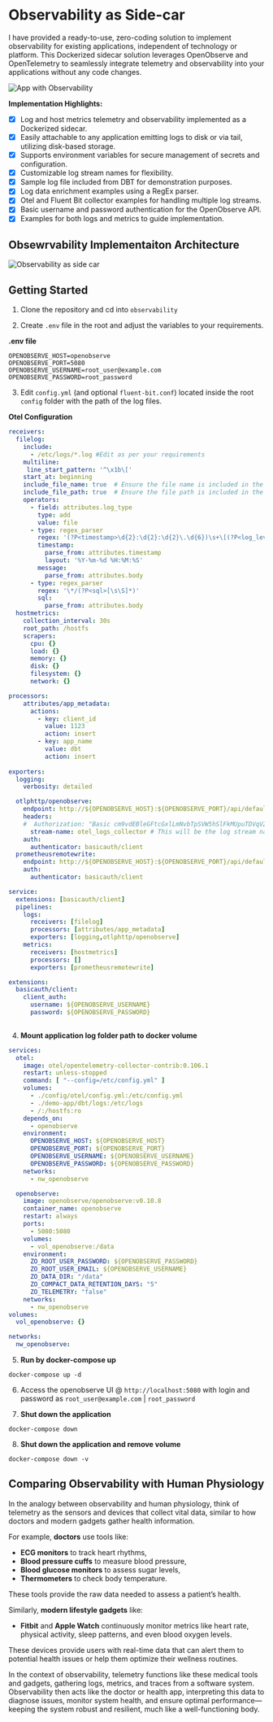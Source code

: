 # Observability as Side-car

I have provided a ready-to-use, zero-coding solution to implement observability for existing applications, independent of technology or platform. This Dockerized sidecar solution leverages OpenObserve and OpenTelemetry to seamlessly integrate telemetry and observability into your applications without any code changes.

![App with Observability](app-with-observability%20(1).jpg "App with Observability")


**Implementation Highlights:**

- [x] Log and host metrics telemetry and observability implemented as a Dockerized sidecar.
- [x] Easily attachable to any application emitting logs to disk or via tail, utilizing disk-based storage.
- [x] Supports environment variables for secure management of secrets and configuration.
- [x] Customizable log stream names for flexibility.
- [x] Sample log file included from DBT for demonstration purposes.
- [x] Log data enrichment examples using a RegEx parser.
- [x] Otel and Fluent Bit collector examples for handling multiple log streams.
- [x] Basic username and password authentication for the OpenObserve API.
- [x] Examples for both logs and metrics to guide implementation.

## Obsewrvability Implementaiton Architecture

![Observability as side car](observability-side-car.drawio.svg "Observability as side car")



## Getting Started

1. Clone the repository and cd into `observability`

2. Create `.env` file in the root and adjust the variables to your requirements.

**.env file**

```.env
OPENOBSERVE_HOST=openobserve
OPENOBSERVE_PORT=5080
OPENOBSERVE_USERNAME=root_user@example.com
OPENOBSERVE_PASSWORD=root_password
```

3. Edit `config.yml` (and optional `fluent-bit.conf`) located inside the root `config` folder with the path of the log files. 

**Otel Configuration**

```config.yml
receivers:
  filelog:
    include: 
      - /etc/logs/*.log #Edit as per your requirements
    multiline:
     line_start_pattern: '^\x1b\['
    start_at: beginning
    include_file_name: true  # Ensure the file name is included in the logs
    include_file_path: true  # Ensure the file path is included in the logs
    operators:
      - field: attributes.log_type
        type: add
        value: file
      - type: regex_parser
        regex: '(?P<timestamp>\d{2}:\d{2}:\d{2}\.\d{6})\s+\[(?P<log_level>\w+)\s*\]\s+\[(?P<thread>\w+)\]:\s+(?P<message>.*)'
        timestamp:
          parse_from: attributes.timestamp
          layout: '%Y-%m-%d %H:%M:%S'
        message:
          parse_from: attributes.body
      - type: regex_parser
        regex: '\*/(?P<sql>[\s\S]*)'
        sql:
          parse_from: attributes.body
  hostmetrics:
    collection_interval: 30s
    root_path: /hostfs
    scrapers:
      cpu: {}
      load: {}
      memory: {}
      disk: {}
      filesystem: {}
      network: {}

processors:
    attributes/app_metadata:
      actions:
        - key: client_id
          value: 1123
          action: insert
        - key: app_name
          value: dbt
          action: insert
               
exporters:
  logging:
    verbosity: detailed

  otlphttp/openobserve:
    endpoint: http://${OPENOBSERVE_HOST}:${OPENOBSERVE_PORT}/api/default
    headers:
    #  Authorization: "Basic cm9vdEBleGFtcGxlLmNvbTpSVW5hSlFkMUpuTDVqV29v" 
      stream-name: otel_logs_collector # This will be the log stream name
    auth:
      authenticator: basicauth/client
  prometheusremotewrite:
    endpoint: http://${OPENOBSERVE_HOST}:${OPENOBSERVE_PORT}/api/default/prometheus/api/v1/write
    auth:
      authenticator: basicauth/client

service:
  extensions: [basicauth/client]
  pipelines:
    logs:
      receivers: [filelog]
      processors: [attributes/app_metadata]
      exporters: [logging,otlphttp/openobserve]
    metrics:
      receivers: [hostmetrics]
      processors: []
      exporters: [prometheusremotewrite]

extensions:
  basicauth/client:
    client_auth: 
      username: ${OPENOBSERVE_USERNAME}
      password: ${OPENOBSERVE_PASSWORD}
    
```

4. **Mount application log folder path to docker volume**

```docker-compose.yml
services:
  otel:
    image: otel/opentelemetry-collector-contrib:0.106.1
    restart: unless-stopped
    command: [ "--config=/etc/config.yml" ]
    volumes:
      - ./config/otel/config.yml:/etc/config.yml
      - ./demo-app/dbt/logs:/etc/logs
      - /:/hostfs:ro
    depends_on:
      - openobserve
    environment:
      OPENOBSERVE_HOST: ${OPENOBSERVE_HOST}
      OPENOBSERVE_PORT: ${OPENOBSERVE_PORT}
      OPENOBSERVE_USERNAME: ${OPENOBSERVE_USERNAME}
      OPENOBSERVE_PASSWORD: ${OPENOBSERVE_PASSWORD}
    networks:
      - nw_openobserve

  openobserve:
    image: openobserve/openobserve:v0.10.8
    container_name: openobserve
    restart: always
    ports:
      - 5080:5080
    volumes:
      - vol_openobserve:/data
    environment:
      ZO_ROOT_USER_PASSWORD: ${OPENOBSERVE_PASSWORD}
      ZO_ROOT_USER_EMAIL: ${OPENOBSERVE_USERNAME}
      ZO_DATA_DIR: "/data"
      ZO_COMPACT_DATA_RETENTION_DAYS: "5"
      ZO_TELEMETRY: "false"
    networks:
      - nw_openobserve
volumes:
  vol_openobserve: {}

networks:
  nw_openobserve:
```

5. **Run by docker-compose up**

```
docker-compose up -d
```

6. Access the openobserve UI @ `http://localhost:5080` with login and password as `root_user@example.com` |  `root_password` 

7. **Shut down the application**

```
docker-compose down
```

8. **Shut down the application and remove volume**

```
docker-compose down -v
```


## Comparing Observability with Human Physiology

In the analogy between observability and human physiology, think of telemetry as the sensors and devices that collect vital data, similar to how doctors and modern gadgets gather health information.

For example, **doctors** use tools like:
- **ECG monitors** to track heart rhythms,
- **Blood pressure cuffs** to measure blood pressure,
- **Blood glucose monitors** to assess sugar levels,
- **Thermometers** to check body temperature.

These tools provide the raw data needed to assess a patient’s health.

Similarly, **modern lifestyle gadgets** like:
- **Fitbit** and **Apple Watch** continuously monitor metrics like heart rate, physical activity, sleep patterns, and even blood oxygen levels. 

These devices provide users with real-time data that can alert them to potential health issues or help them optimize their wellness routines.

In the context of observability, telemetry functions like these medical tools and gadgets, gathering logs, metrics, and traces from a software system. Observability then acts like the doctor or health app, interpreting this data to diagnose issues, monitor system health, and ensure optimal performance—keeping the system robust and resilient, much like a well-functioning body.
